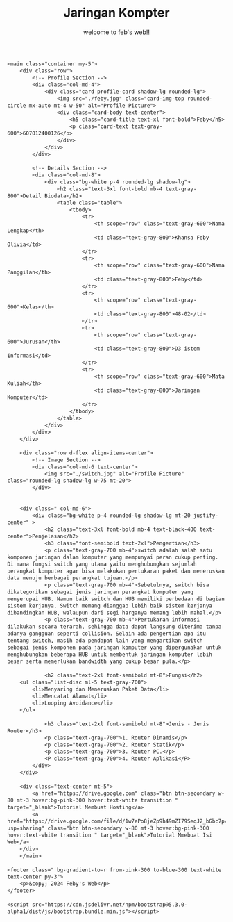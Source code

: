 <html lang="en">
<head>
    <meta charset="UTF-8">
    <meta name="viewport" content="width=device-width, initial-scale=1.0">
    <title>Biodata</title>
    <link href="https://cdn.jsdelivr.net/npm/bootstrap@5.3.0-alpha1/dist/css/bootstrap.min.css" rel="stylesheet">
    <script src="https://cdn.tailwindcss.com"></script>
    <style>
        .profile-card:hover {
            transform: scale(1.05);
            transition: transform 0.3s;
        }
    </style>
</head>
<body class="bg-gray-100">
    <header class="bg-gradient-to-r from-pink-300 to-blue-300 text-white py-4 shadow-md">
        <div class="container text-center">
            <h1 class="text-4xl font-extrabold">Jaringan Kompter</h1>
            <p class="text-lg mt-2">welcome to feb's web!!  </p>
        </div>
    </header>

    <main class="container my-5">
        <div class="row">
            <!-- Profile Section -->
            <div class="col-md-4">
                <div class="card profile-card shadow-lg rounded-lg">
                    <img src="./feby.jpg" class="card-img-top rounded-circle mx-auto mt-4 w-50" alt="Profile Picture">
                    <div class="card-body text-center">
                        <h5 class="card-title text-xl font-bold">Feby</h5>
                        <p class="card-text text-gray-600">607012400126</p>
                    </div>
                </div>
            </div>

            <!-- Details Section -->
            <div class="col-md-8">
                <div class="bg-white p-4 rounded-lg shadow-lg">
                    <h2 class="text-3xl font-bold mb-4 text-gray-800">Detail Biodata</h2>
                    <table class="table">
                        <tbody>
                            <tr>
                                <th scope="row" class="text-gray-600">Nama Lengkap</th>
                                <td class="text-gray-800">Khansa Feby Olivia</td>
                            </tr>
                            <tr>
                                <th scope="row" class="text-gray-600">Nama Panggilan</th>
                                <td class="text-gray-800">Feby</td>
                            </tr>
                            <tr>
                                <th scope="row" class="text-gray-600">Kelas</th>
                                <td class="text-gray-800">48-02</td>
                            </tr>
                            <tr>
                                <th scope="row" class="text-gray-600">Jurusan</th>
                                <td class="text-gray-800">D3 istem Informasi</td>
                            </tr>
                            <tr>
                                <th scope="row" class="text-gray-600">Mata Kuliah</th>
                                <td class="text-gray-800">Jaringan Komputer</td>
                            </tr>
                        </tbody>
                    </table>
                </div>
            </div>
        </div>

        <div class="row d-flex align-items-center">
            <!-- Image Section -->
            <div class="col-md-6 text-center">
                <img src="./switch.jpg" alt="Profile Picture" class="rounded-lg shadow-lg w-75 mt-20">
            </div>


        <div class=" col-md-6">
            <div class="bg-white p-4 rounded-lg shadow-lg mt-20 justify-center" >
                <h2 class="text-3xl font-bold mb-4 text-black-400 text-center">Penjelasan</h2>
                <h3 class="font-semibold text-2xl">Pengertian</h3>
                <p class="text-gray-700 mb-4">switch adalah salah satu komponen jaringan dalam komputer yang mempunyai peran cukup penting. Di mana fungsi switch yang utama yaitu menghubungkan sejumlah perangkat komputer agar bisa melakukan pertukaran paket dan meneruskan data menuju berbagai perangkat tujuan.</p>
                <p class="text-gray-700 mb-4">Sebetulnya, switch bisa dikategorikan sebagai jenis jaringan perangkat komputer yang menyerupai HUB. Namun baik switch dan HUB memiliki perbedaan di bagian sistem kerjanya. Switch memang dianggap lebih baik sistem kerjanya dibandingkan HUB, walaupun dari segi harganya memang lebih mahal.</p>
                <p class="text-gray-700 mb-4">Pertukaran informasi dilakukan secara terarah, sehingga data dapat langsung diterima tanpa adanya gangguan seperti collision. Selain ada pengertian apa itu tentang switch, masih ada pendapat lain yang mengartikan switch sebagai jenis komponen pada jaringan komputer yang dipergunakan untuk menghubungkan beberapa HUB untuk membentuk jaringan komputer lebih besar serta memerlukan bandwidth yang cukup besar pula.</p>

                <h2 class="text-2xl font-semibold mt-8">Fungsi</h2>
        <ul class="list-disc ml-5 text-gray-700">
            <li>Menyaring dan Meneruskan Paket Data</li>
            <li>Mencatat Alamat</li>
            <li>Looping Avoidance</li>
        </ul>

                <h3 class="text-2xl font-semibold mt-8">Jenis - Jenis Router</h3>
                <p class="text-gray-700">1. Router Dinamis</p>
                <p class="text-gray-700">2. Router Statik</p>
                <p class="text-gray-700">3. Router PC.</p>
                <P class="text-gray-700">4. Router Aplikasi</P>
            </div>
        </div>

        <div class="text-center mt-5">
            <a href="https://drive.google.com" class="btn btn-secondary w-80 mt-3 hover:bg-pink-300 hover:text-white transition " target="_blank">Tutorial Membuat Hosting</a>
            <a href="https://drive.google.com/file/d/1w7ePo8jeZp9h49mZI79SeqJ2_bGbc7pv/view?usp=sharing" class="btn btn-secondary w-80 mt-3 hover:bg-pink-300 hover:text-white transition " target="_blank">Tutorial Mmebuat Isi Web</a>
        </div>
        </main>
        
    <footer class=" bg-gradient-to-r from-pink-300 to-blue-300 text-white text-center py-3">
        <p>&copy; 2024 Feby's Web</p>
    </footer>
    
    <script src="https://cdn.jsdelivr.net/npm/bootstrap@5.3.0-alpha1/dist/js/bootstrap.bundle.min.js"></script>
</body>
</html>
